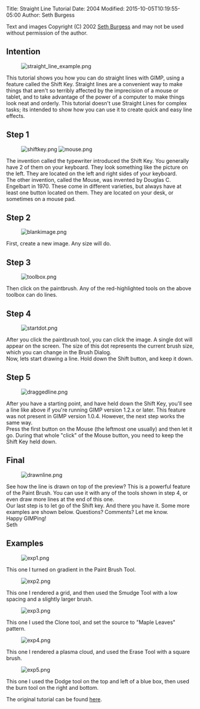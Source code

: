 Title: Straight Line Tutorial
Date: 2004
Modified: 2015-10-05T10:19:55-05:00
Author: Seth Burgess


Text and images Copyright (C) 2002 [Seth Burgess](mailto:sjburgesNOSPAM@gimp.org) and may not be used without permission of the author.

## Intention

<figure>
<img src="{filename}straight_line_example.png" alt="straight_line_example.png"/>
</figure>

This tutorial shows you how you can do straight lines with GIMP, using a feature called the Shift Key. Straight lines are a convenient way to make things that aren't so terribly affected by the imprecision of a mouse or tablet, and to take advantage of the power of a computer to make things look neat and orderly. This tutorial doesn't use Straight Lines for complex tasks; its intended to show how you can use it to create quick and easy line effects.

## Step 1

<figure>
<img src="{filename}shiftkey.png" alt="shiftkey.png"/>
<img src="{filename}mouse.png" alt="mouse.png"/>
</figure>

The invention called the typewriter introduced the Shift Key. You generally have 2 of them on your keyboard. They look something like the picture on the left. They are located on the left and right sides of your keyboard.  
The other invention, called the Mouse, was invented by Douglas C. Engelbart in 1970. These come in different varieties, but always have at least one button located on them. They are located on your desk, or sometimes on a mouse pad.

## Step 2

<figure>
<img src="{filename}blankimage.png" alt="blankimage.png"/>
</figure>

First, create a new image. Any size will do.

## Step 3

<figure>
<img src="{filename}toolbox.png" alt="toolbox.png"/>
</figure>

Then click on the paintbrush. Any of the red-highlighted tools on the above toolbox can do lines.

## Step 4

<figure>
<img src="{filename}startdot.png" alt="startdot.png"/>
</figure>

After you click the paintbrush tool, you can click the image. A single dot will appear on the screen. The size of this dot represents the current brush size, which you can change in the Brush Dialog.  
Now, lets start drawing a line. Hold down the Shift button, and keep it down.

## Step 5

<figure>
<img src="{filename}draggedline.png" alt="draggedline.png"/>
</figure>

After you have a starting point, and have held down the Shift Key, you'll see a line like above if you're running GIMP version 1.2.x or later. This feature was not present in GIMP version 1.0.4. However, the next step works the same way.  
Press the first button on the Mouse (the leftmost one usually) and then let it go. During that whole "click" of the Mouse button, you need to keep the Shift Key held down.

## Final

<figure>
<img src="{filename}drawnline.png" alt="drawnline.png"/>
</figure>

See how the line is drawn on top of the preview? This is a powerful feature of the Paint Brush. You can use it with any of the tools shown in step 4, or even draw more lines at the end of this one.  
Our last step is to let go of the Shift key. And there you have it. Some more examples are shown below. Questions? Comments? Let me know.  
Happy GIMPing!  
Seth

## Examples

<figure>
<img src="{filename}exp1.png" alt="exp1.png"/>
</figure>

This one I turned on gradient in the Paint Brush Tool.

<figure>
<img src="{filename}exp2.png" alt="exp2.png"/>
</figure>

This one I rendered a grid, and then used the Smudge Tool with a low spacing and a slightly larger brush.

<figure>
<img src="{filename}exp3.png" alt="exp3.png"/>
</figure>

This one I used the Clone tool, and set the source to "Maple Leaves" pattern.

<figure>
<img src="{filename}exp4.png" alt="exp4.png"/>
</figure>

This one I rendered a plasma cloud, and used the Erase Tool with a square brush.

<figure>
<img src="{filename}exp5.png" alt="exp5.png"/>
</figure>

This one I used the Dodge tool on the top and left of a blue box, then used the burn tool on the right and bottom.

The original tutorial can be found [here](http://classic.gimp.org/~sjburges/straightline/straightline.html).


